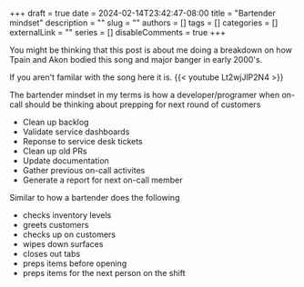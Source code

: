 +++
draft = true
date = 2024-02-14T23:42:47-08:00
title = "Bartender mindset"
description = ""
slug = ""
authors = []
tags = []
categories = []
externalLink = ""
series = []
disableComments = true
+++

You might be thinking that this post is about me doing a breakdown on how Tpain and Akon bodied this song and major banger in early 2000's.

If you aren't familar with the song here it is.
{{< youtube  Lt2wjJlP2N4 >}}

The bartender mindset in my terms is how a developer/programer when on-call should be thinking about prepping for next round of customers

- Clean up backlog
- Validate service dashboards
- Reponse to service desk tickets
- Clean up old PRs
- Update documentation
- Gather previous on-call activites
- Generate a report for next on-call member


Similar to how a bartender does the following

- checks inventory levels
- greets customers
- checks up on customers
- wipes down surfaces
- closes out tabs
- preps items before opening
- preps items for the next person on the shift
